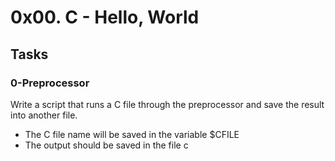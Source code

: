 # 0x00. C - Hello, World

## Tasks

### 0-Preprocessor
Write a script that runs a C file through the preprocessor and save the result into another file.
 - The C file name will be saved in the variable $CFILE
 - The output should be saved in the file c

